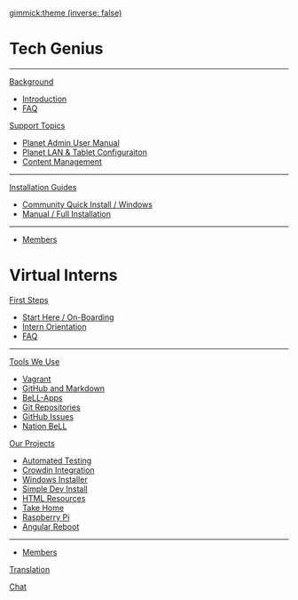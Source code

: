 <!-- In the name of your wiki Do NOT remove the leading `#` character. 

# OLE Support

<!-- Default theme (Read: http://dynalon.github.io/mdwiki/#!customizing.md#Theme_chooser). --->

[gimmick:theme (inverse: false)](bootstrap)

<!-- Navigation (Read: http://dynalon.github.io/mdwiki/#!quickstart.md#Adding_a_navigation)

A more complex navigation example: 
[Menu Item 1]()
  * # SubMenu Heading 1
  * [SubMenu Item 1](pages/subitem1.md)
  * [SubMenu Item 2](pages/subitem2.md)
  - - - -
  * # SubMenu Heading 2
  * [SubMenu Item 3](pages/subitem3.md)
  - - - -
  * # SubMenu Heading 3
  * [SubMenu Item 3](pages/subitem3.md)
[Menu Item 2](pages/item2.md)
[Menu Item 3](pages/item3.md) --->

<!-- Tech Genius Support Menu -->

# Tech Genius

---

[Background]()

  * [Introduction](pages/techgenius/tg-introduction.md)
  * [FAQ](pages/techgenius/tg-faq.md) <!-- This tg-faq.md needs to be written -->
  
[Support Topics]()

  * [Planet Admin User Manual](pages/techgenius/tg-planet-user-manual.md)
  * [Planet LAN & Tablet Configuraiton](pages/techgenius/tg-routerconfig.md)
  * [Content Management](pages/techgenius/-library-management.md)

---

[Installation Guides]()

  * [Community Quick Install / Windows](pages/techgenius/tg-windows-install.md)
  * [Manual / Full Installation](pages/techgenius/tg-installation.md)

----

  * [Members](pages/techgenius/tg-team.md)

<!-- Intern Program -->

# Virtual Interns

[First Steps]()

  * [Start Here / On-Boarding](pages/interns/in-firststeps.md)
  * [Intern Orientation](pages/interns/in-intern-orientation.md)
  * [FAQ](pages/interns/in-faq.md)

  - - - -

[Tools We Use]()

  * [Vagrant](pages/interns/in-vagrant.md)
  * [GitHub and Markdown](pages/interns/in-githubandmarkdown.md)
  * [BeLL-Apps](pages/interns/in-bellapps.md)
  * [Git Repositories](pages/interns/in-gitandrepositories.md)
  * [GitHub Issues](pages/interns/in-githubissues.md)
  * [Nation BeLL](pages/interns/in-nation.md)

[Our Projects]()

  * [Automated Testing](pages/automatedtesting.md)
  * [Crowdin Integration](pages/crowdinintegration.md)
  * [Windows Installer](pages/innoproject.md)
  * [Simple Dev Install](pages/simpleinstall.md)
  * [HTML Resources](pages/htmlresources.md)
  * [Take Home](pages/takehome.md)
  * [Raspberry Pi](pages/raspberrypi.md)
  * [Angular Reboot](pages/angular.md)

----

  * [Members](pages/interns/in-team.md)

[Translation](https://crowdin.com/project/open-learning-exchange/invite)

[Chat](pages/interns/in-chat.md)

<!-- Change the Language. Could be useful when there's more than one language wiki. -->

<!-- [Change the Language]()
  * [English (United States)](/en_US/)
  * [English (United Kingdom)](/en_GB/)
  * [Italian](/it/) -->

<!-- Let the user choose a theme. (Read: http://dynalon.github.io/mdwiki/#!quickstart.md#Adding_a_navigation) -->

<!-- [gimmick:themechooser](Choose theme) -->